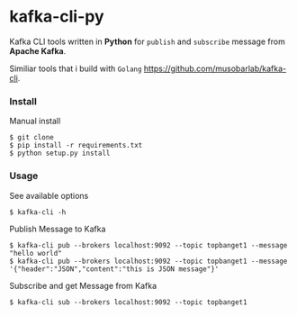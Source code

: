 # kafka-cli-py

Kafka CLI tools written in <b>Python</b> for `publish` and `subscribe` message from <b>Apache Kafka</b>.

Similiar tools that i build with `Golang` https://github.com/musobarlab/kafka-cli.

### Install

Manual install
```shell
$ git clone 
$ pip install -r requirements.txt
$ python setup.py install
```

### Usage
See available options
```shell
$ kafka-cli -h
```

Publish Message to Kafka
```shell
$ kafka-cli pub --brokers localhost:9092 --topic topbanget1 --message "hello world"
$ kafka-cli pub --brokers localhost:9092 --topic topbanget1 --message '{"header":"JSON","content":"this is JSON message"}'
```

Subscribe and get Message from Kafka
```shell
$ kafka-cli sub --brokers localhost:9092 --topic topbanget1
```